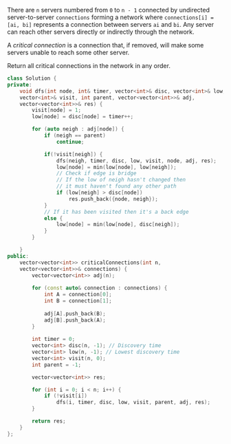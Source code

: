 There are `n` servers numbered from `0` to `n - 1` connected by undirected server-to-server `connections` forming a network where `connections[i] = [ai, bi]` represents a connection between servers `ai` and `bi`. Any server can reach other servers directly or indirectly through the network.

A _critical connection_ is a connection that, if removed, will make some servers unable to reach some other server.

Return all critical connections in the network in any order.

```cpp
class Solution {
private:
    void dfs(int node, int& timer, vector<int>& disc, vector<int>& low, 
    vector<int>& visit, int parent, vector<vector<int>>& adj, 
    vector<vector<int>>& res) {
        visit[node] = 1;
        low[node] = disc[node] = timer++;

        for (auto neigh : adj[node]) {
            if (neigh == parent)
                continue;

            if(!visit[neigh]) {
                dfs(neigh, timer, disc, low, visit, node, adj, res);
                low[node] = min(low[node], low[neigh]);
                // Check if edge is bridge
                // If the low of neigh hasn't changed then
                // it must haven't found any other path
                if (low[neigh] > disc[node])
                    res.push_back({node, neigh});
            } 
            // If it has been visited then it's a back edge
            else {
                low[node] = min(low[node], disc[neigh]);
            } 
        }

    }
public:
    vector<vector<int>> criticalConnections(int n, 
    vector<vector<int>>& connections) {
        vector<vector<int>> adj(n);
        
        for (const auto& connection : connections) {
            int A = connection[0];
            int B = connection[1];
            
            adj[A].push_back(B);
            adj[B].push_back(A);
        }
        
        int timer = 0;
        vector<int> disc(n, -1); // Discovery time
        vector<int> low(n, -1); // Lowest discovery time
        vector<int> visit(n, 0);
        int parent = -1;

        vector<vector<int>> res;

        for (int i = 0; i < n; i++) {
            if (!visit[i])
                dfs(i, timer, disc, low, visit, parent, adj, res);
        }

        return res;
    }
};
```